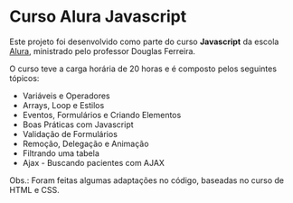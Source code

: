 # Curso Alura Javascript

<p>Este projeto foi desenvolvido como parte do curso <b>Javascript</b> da escola <a href="https://www.alura.com.br/">Alura</a>, ministrado pelo professor Douglas Ferreira.</p>
<p>O curso teve a carga horária de 20 horas e é composto pelos seguintes tópicos:</p>
<ul>
<li>Variáveis e Operadores</li>
<li>Arrays, Loop e Estilos</li>
<li>Eventos, Formulários e Criando Elementos</li>
<li>Boas Práticas com Javascript</li>
<li>Validação de Formulários</li>
<li>Remoção, Delegação e Animação</li>
<li>Filtrando uma tabela</li>
<li>Ajax - Buscando pacientes com AJAX</li>
</ul>
<p>Obs.: Foram feitas algumas adaptações no código, baseadas no curso de HTML e CSS.</p>
 
